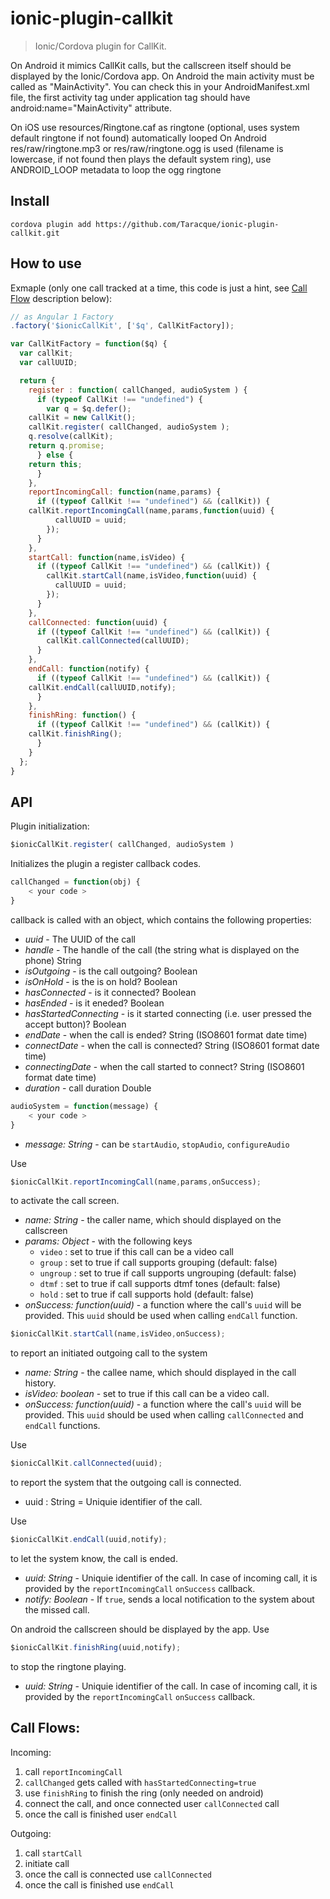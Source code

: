 # ionic-plugin-callkit

> Ionic/Cordova plugin for CallKit.

On Android it mimics CallKit calls, but the callscreen itself should be displayed by the Ionic/Cordova app. On Android the main activity must be called as "MainActivity". You can check this in your AndroidManifest.xml file, the first activity tag under application tag should have android:name="MainActivity" attribute.

On iOS use resources/Ringtone.caf as ringtone (optional, uses system default ringtone if not found) automatically looped
On Android res/raw/ringtone.mp3 or res/raw/ringtone.ogg is used (filename is lowercase, if not found then plays the default system ring), use ANDROID_LOOP metadata to loop the ogg ringtone

## Install

```
cordova plugin add https://github.com/Taracque/ionic-plugin-callkit.git
```

## How to use

Exmaple (only one call tracked at a time, this code is just a hint, see [Call Flow](#call-flows) description below):

```javascript
// as Angular 1 Factory
.factory('$ionicCallKit', ['$q', CallKitFactory]);

var CallKitFactory = function($q) {
  var callKit;
  var callUUID;

  return {
    register : function( callChanged, audioSystem ) {
      if (typeof CallKit !== "undefined") {
        var q = $q.defer();
	callKit = new CallKit();
	callKit.register( callChanged, audioSystem );
	q.resolve(callKit);
	return q.promise;
      } else {
	return this;
      }
    },
    reportIncomingCall: function(name,params) {
      if ((typeof CallKit !== "undefined") && (callKit)) {
	callKit.reportIncomingCall(name,params,function(uuid) {
          callUUID = uuid;
        });
      }
    },
    startCall: function(name,isVideo) {
      if ((typeof CallKit !== "undefined") && (callKit)) {
        callKit.startCall(name,isVideo,function(uuid) {
          callUUID = uuid;
        });
      }
    },
    callConnected: function(uuid) {
      if ((typeof CallKit !== "undefined") && (callKit)) {
        callKit.callConnected(callUUID);
      }
    },
    endCall: function(notify) {
      if ((typeof CallKit !== "undefined") && (callKit)) {
	callKit.endCall(callUUID,notify);
      }
    },
    finishRing: function() {
      if ((typeof CallKit !== "undefined") && (callKit)) {
	callKit.finishRing();
      }
    }
  };
}
```

## API

Plugin initialization:

```javascript
$ionicCallKit.register( callChanged, audioSystem )
```

Initializes the plugin a register callback codes.

```javascript
callChanged = function(obj) {
	< your code >
}
```

callback is called with an object, which contains the following properties:
* *uuid* - The UUID of the call
* *handle* - The handle of the call (the string what is displayed on the phone) String
* *isOutgoing* - is the call outgoing? Boolean
* *isOnHold* - is the is on hold? Boolean
* *hasConnected* - is it connected? Boolean
* *hasEnded* - is it eneded? Boolean
* *hasStartedConnecting* - is it started connecting (i.e. user pressed the accept button)? Boolean
* *endDate* - when the call is ended? String (ISO8601 format date time)
* *connectDate* - when the call is connected? String (ISO8601 format date time)
* *connectingDate* - when the call started to connect? String (ISO8601 format date time)
* *duration* - call duration Double

```javascript
audioSystem = function(message) {
	< your code >
}
```
* *message: String* - can be `startAudio`, `stopAudio`, `configureAudio`

Use 

```javascript
$ionicCallKit.reportIncomingCall(name,params,onSuccess);
```

to activate the call screen.
* *name: String* - the caller name, which should displayed on the callscreen
* *params: Object* - with the following keys
  * `video` : set to true if this call can be a video call
  * `group` : set to true if call supports grouping (default: false)
  * `ungroup` : set to true if call supports ungrouping (default: false)
  * `dtmf` : set to true if call supports dtmf tones (default: false)
  * `hold` : set to true if call supports hold (default: false)
* *onSuccess: function(uuid)* - a function where the call's `uuid` will be provided. This `uuid` should be used when calling `endCall` function.

```javascript
$ionicCallKit.startCall(name,isVideo,onSuccess);
```

to report an initiated outgoing call to the system
* *name: String* - the callee name, which should displayed in the call history.
* *isVideo: boolean* - set to true if this call can be a video call.
* *onSuccess: function(uuid)* - a function where the call's `uuid` will be provided. This `uuid` should be used when calling `callConnected` and `endCall` functions.

Use

```javascript
$ionicCallKit.callConnected(uuid);
```

to report the system that the outgoing call is connected.
* uuid : String = Uniquie identifier of the call.

Use

```javascript
$ionicCallKit.endCall(uuid,notify);
```

to let the system know, the call is ended.

* *uuid: String* - Uniquie identifier of the call. In case of incoming call, it is provided by the `reportIncomingCall` `onSuccess` callback.
* *notify: Boolean* - If `true`, sends a local notification to the system about the missed call.

On android the callscreen should be displayed by the app. Use

```javascript
$ionicCallKit.finishRing(uuid,notify);
```

to stop the ringtone playing.

* *uuid: String* - Uniquie identifier of the call. In case of incoming call, it is provided by the `reportIncomingCall` `onSuccess` callback.

## Call Flows:

Incoming:

1. call `reportIncomingCall`
2. `callChanged` gets called with `hasStartedConnecting=true`
3. use `finishRing` to finish the ring (only needed on android)
4. connect the call, and once connected user `callConnected` call
5. once the call is finished user `endCall`

Outgoing:

1. call `startCall`
2. initiate call
3. once the call is connected use `callConnected`
4. once the call is finished use `endCall`
